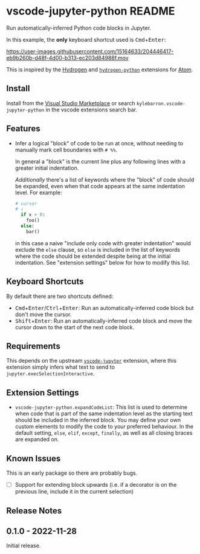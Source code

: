 # vscode-jupyter-python README

Run automatically-inferred Python code blocks in Jupyter.

In this example, the **only** keyboard shortcut used is <kbd>Cmd</kbd>+<kbd>Enter</kbd>:

https://user-images.githubusercontent.com/15164633/204446417-eb9b260b-d48f-4d00-b313-ec203d84988f.mov

This is inspired by the [Hydrogen](https://github.com/nteract/hydrogen) and [`hydrogen-python`](https://github.com/nikitakit/hydrogen-python) extensions for [Atom](https://github.com/atom/atom/).

## Install

Install from the [Visual Studio Marketplace](https://marketplace.visualstudio.com/items?itemName=kylebarron.vscode-jupyter-python) or search `kylebarron.vscode-jupyter-python` in the vscode extensions search bar.

## Features

- Infer a logical "block" of code to be run at once, without needing to manually mark cell boundaries with `# %%`.

  In general a "block" is the current line plus any following lines with a greater initial indentation.

  _Additionally_ there's a list of keywords where the "block" of code should be expanded, even when that code appears at the same indentation level. For example:

  ```py
  # cursor
  # ↓
    if x > 0:
      foo()
    else:
      bar()
  ```

  in this case a naive "include only code with greater indentation" would exclude the `else` clause, so `else` is included in the list of keywords where the code should be extended despite being at the initial indentation. See "extension settings" below for how to modify this list.

## Keyboard Shortcuts

By default there are two shortcuts defined:

- <kbd>Cmd</kbd>+<kbd>Enter</kbd>/<kbd>Ctrl</kbd>+<kbd>Enter</kbd>: Run an automatically-inferred code block but don't move the cursor.
- <kbd>Shift</kbd>+<kbd>Enter</kbd>: Run an automatically-inferred code block and move the cursor down to the start of the next code block.

## Requirements

This depends on the upstream [`vscode-jupyter`](https://github.com/microsoft/vscode-jupyter) extension, where this extension simply infers what text to send to `jupyter.execSelectionInteractive`.

## Extension Settings

- `vscode-jupyter-python.expandCodeList`: This list is used to determine when code that is part of the same indentation level as the starting text should be included in the inferred block. You may define your own custom elements to modify the code to your preferred behaviour. In the default setting, `else`, `elif`, `except`, `finally`, as well as all closing braces are expanded on.

## Known Issues

This is an early package so there are probably bugs.

- [ ] Support for extending block upwards (i.e. if a decorator is on the previous line, include it in the current selection)

## Release Notes

## 0.1.0 - 2022-11-28

Initial release.

